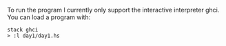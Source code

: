 To run the program I currently only support the 
interactive interpreter ghci. You can load 
a program with:
```
stack ghci
> :l day1/day1.hs
```
